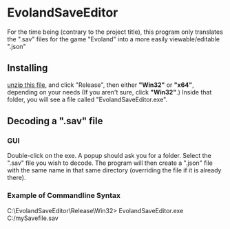 # EvolandSaveEditor
For the time being (contrary to the project title), this program only translates the ".sav" files for the game "Evoland" into a more easily viewable/editable ".json"

## Installing
[unzip this file](https://raw.githubusercontent.com/wabuilderman/EvolandSaveEditor/blob/master/Release.zip), and click "Release", then either **"Win32"** or **"x64"**, depending on your needs (If you aren't sure, click **"Win32"**.) Inside that folder, you will see a file called "EvolandSaveEditor.exe".

## Decoding a ".sav" file
### GUI
Double-click on the exe. A popup should ask you for a folder. Select the ".sav" file you wish to decode. The program will then create a ".json" file with the same name in that same directory (overriding the file if it is already there).
### Example of Commandline Syntax
C:\EvolandSaveEditor\Release\Win32> EvolandSaveEditor.exe C:/mySavefile.sav
